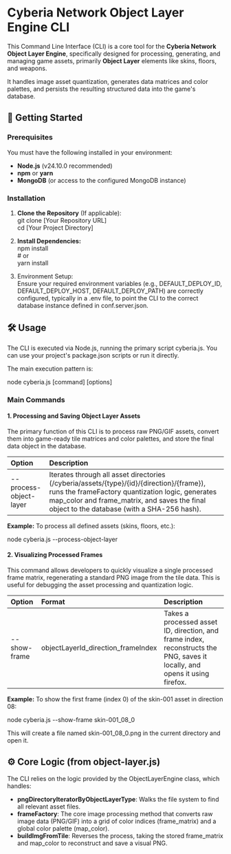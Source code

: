 # **Cyberia Network Object Layer Engine CLI**

This Command Line Interface (CLI) is a core tool for the **Cyberia Network Object Layer Engine**, specifically designed for processing, generating, and managing game assets, primarily **Object Layer** elements like skins, floors, and weapons.

It handles image asset quantization, generates data matrices and color palettes, and persists the resulting structured data into the game's database.

## **🚀 Getting Started**

### **Prerequisites**

You must have the following installed in your environment:

- **Node.js** (v24.10.0 recommended)
- **npm** or **yarn**
- **MongoDB** (or access to the configured MongoDB instance)

### **Installation**

1. **Clone the Repository** (If applicable):  
   git clone \[Your Repository URL\]  
   cd \[Your Project Directory\]

2. **Install Dependencies:**  
   npm install  
   \# or  
   yarn install

3. Environment Setup:  
   Ensure your required environment variables (e.g., DEFAULT_DEPLOY_ID, DEFAULT_DEPLOY_HOST, DEFAULT_DEPLOY_PATH) are correctly configured, typically in a .env file, to point the CLI to the correct database instance defined in conf.server.json.

## **🛠️ Usage**

The CLI is executed via Node.js, running the primary script cyberia.js. You can use your project's package.json scripts or run it directly.

The main execution pattern is:

node cyberia.js \[command\] \[options\]

### **Main Commands**

#### **1\. Processing and Saving Object Layer Assets**

The primary function of this CLI is to process raw PNG/GIF assets, convert them into game-ready tile matrices and color palettes, and store the final data object in the database.

| Option                  | Description                                                                                                                                                                                                                                 |
| :---------------------- | :------------------------------------------------------------------------------------------------------------------------------------------------------------------------------------------------------------------------------------------ |
| \--process-object-layer | Iterates through all asset directories (/cyberia/assets/{type}/{id}/{direction}/{frame}), runs the frameFactory quantization logic, generates map_color and frame_matrix, and saves the final object to the database (with a SHA-256 hash). |

**Example:** To process all defined assets (skins, floors, etc.):

node cyberia.js \--process-object-layer

#### **2\. Visualizing Processed Frames**

This command allows developers to quickly visualize a single processed frame matrix, regenerating a standard PNG image from the tile data. This is useful for debugging the asset processing and quantization logic.

| Option        | Format                             | Description                                                                                                                 |
| :------------ | :--------------------------------- | :-------------------------------------------------------------------------------------------------------------------------- |
| \--show-frame | objectLayerId_direction_frameIndex | Takes a processed asset ID, direction, and frame index, reconstructs the PNG, saves it locally, and opens it using firefox. |

**Example:** To show the first frame (index 0\) of the skin-001 asset in direction 08:

node cyberia.js \--show-frame skin-001_08_0

This will create a file named skin-001_08_0.png in the current directory and open it.

## **⚙️ Core Logic (from object-layer.js)**

The CLI relies on the logic provided by the ObjectLayerEngine class, which handles:

- **pngDirectoryIteratorByObjectLayerType**: Walks the file system to find all relevant asset files.
- **frameFactory**: The core image processing method that converts raw image data (PNG/GIF) into a grid of color indices (frame_matrix) and a global color palette (map_color).
- **buildImgFromTile**: Reverses the process, taking the stored frame_matrix and map_color to reconstruct and save a visual PNG.

